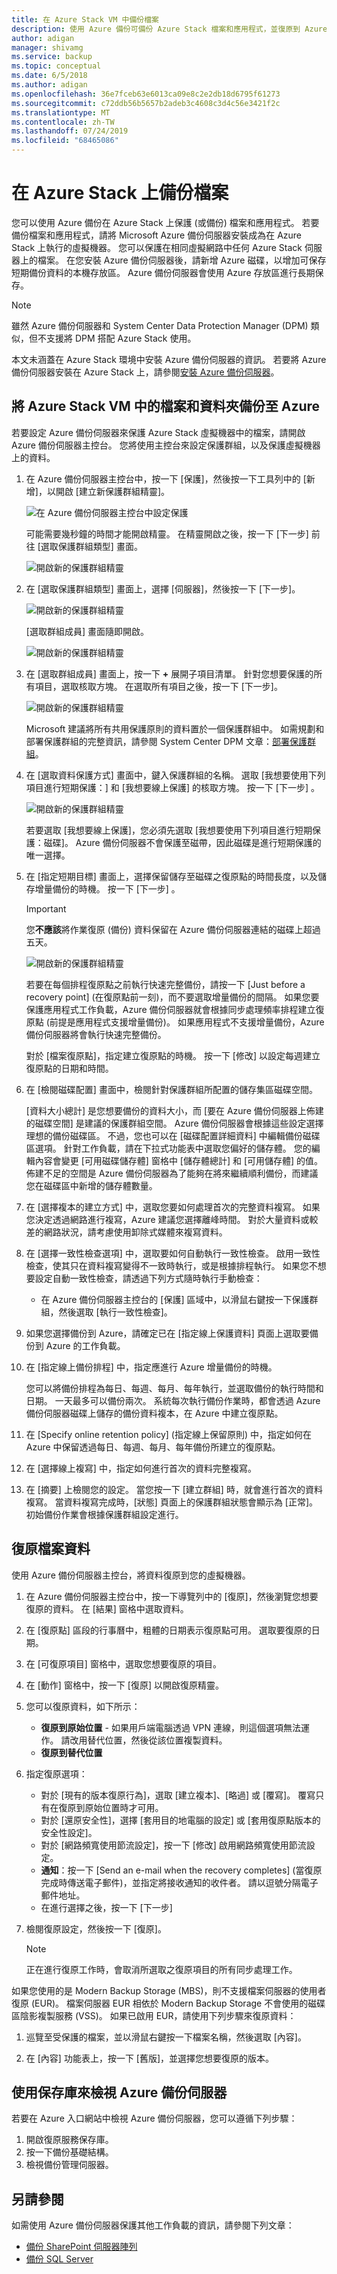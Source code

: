 ```yaml
---
title: 在 Azure Stack VM 中備份檔案
description: 使用 Azure 備份可備份 Azure Stack 檔案和應用程式，並復原到 Azure Stack 環境。
author: adigan
manager: shivamg
ms.service: backup
ms.topic: conceptual
ms.date: 6/5/2018
ms.author: adigan
ms.openlocfilehash: 36e7fceb63e6013ca09e8c2e2db18d6795f61273
ms.sourcegitcommit: c72ddb56b5657b2adeb3c4608c3d4c56e3421f2c
ms.translationtype: MT
ms.contentlocale: zh-TW
ms.lasthandoff: 07/24/2019
ms.locfileid: "68465086"
---
```

# <a name="back-up-files-on-azure-stack"></a>在 Azure Stack 上備份檔案
您可以使用 Azure 備份在 Azure Stack 上保護 (或備份) 檔案和應用程式。 若要備份檔案和應用程式，請將 Microsoft Azure 備份伺服器安裝成為在 Azure Stack 上執行的虛擬機器。 您可以保護在相同虛擬網路中任何 Azure Stack 伺服器上的檔案。 在您安裝 Azure 備份伺服器後，請新增 Azure 磁碟，以增加可保存短期備份資料的本機存放區。 Azure 備份伺服器會使用 Azure 存放區進行長期保存。

> [!NOTE]
> 雖然 Azure 備份伺服器和 System Center Data Protection Manager (DPM) 類似，但不支援將 DPM 搭配 Azure Stack 使用。
>

本文未涵蓋在 Azure Stack 環境中安裝 Azure 備份伺服器的資訊。 若要將 Azure 備份伺服器安裝在 Azure Stack 上，請參閱[安裝 Azure 備份伺服器](backup-mabs-install-azure-stack.md)。


## <a name="back-up-files-and-folders-in-azure-stack-vms-to-azure"></a>將 Azure Stack VM 中的檔案和資料夾備份至 Azure

若要設定 Azure 備份伺服器來保護 Azure Stack 虛擬機器中的檔案，請開啟 Azure 備份伺服器主控台。 您將使用主控台來設定保護群組，以及保護虛擬機器上的資料。

1. 在 Azure 備份伺服器主控台中，按一下 [保護]，然後按一下工具列中的 [新增]，以開啟 [建立新保護群組精靈]。

   ![在 Azure 備份伺服器主控台中設定保護](./media/backup-mabs-files-applications-azure-stack/1-mabs-menu-create-protection-group.png)

    可能需要幾秒鐘的時間才能開啟精靈。 在精靈開啟之後，按一下 [下一步] 前往 [選取保護群組類型] 畫面。

   ![開啟新的保護群組精靈](./media/backup-mabs-files-applications-azure-stack/2-create-new-protection-group-wiz.png)

2. 在 [選取保護群組類型] 畫面上，選擇 [伺服器]，然後按一下 [下一步]。

    ![開啟新的保護群組精靈](./media/backup-mabs-files-applications-azure-stack/3-select-protection-group-type.png)

    [選取群組成員] 畫面隨即開啟。 

    ![開啟新的保護群組精靈](./media/backup-mabs-files-applications-azure-stack/4-opening-screen-choose-servers.png)

3. 在 [選取群組成員] 畫面上，按一下 **+** 展開子項目清單。 針對您想要保護的所有項目，選取核取方塊。 在選取所有項目之後，按一下 [下一步]。

    ![開啟新的保護群組精靈](./media/backup-mabs-files-applications-azure-stack/5-select-group-members.png)

    Microsoft 建議將所有共用保護原則的資料置於一個保護群組中。 如需規劃和部署保護群組的完整資訊，請參閱 System Center DPM 文章：[部署保護群組](https://docs.microsoft.com/system-center/dpm/create-dpm-protection-groups?view=sc-dpm-1801)。

4. 在 [選取資料保護方式] 畫面中，鍵入保護群組的名稱。 選取 [我想要使用下列項目進行短期保護：] 和 [我想要線上保護] 的核取方塊。 按一下 [下一步] 。

    ![開啟新的保護群組精靈](./media/backup-mabs-files-applications-azure-stack/6-select-data-protection-method.png)

    若要選取 [我想要線上保護]，您必須先選取 [我想要使用下列項目進行短期保護：磁碟]。 Azure 備份伺服器不會保護至磁帶，因此磁碟是進行短期保護的唯一選擇。

5. 在 [指定短期目標] 畫面上，選擇保留儲存至磁碟之復原點的時間長度，以及儲存增量備份的時機。 按一下 [下一步] 。

    > [!IMPORTANT]
    > 您**不應該**將作業復原 (備份) 資料保留在 Azure 備份伺服器連結的磁碟上超過五天。
    >

    ![開啟新的保護群組精靈](./media/backup-mabs-files-applications-azure-stack/7-select-short-term-goals.png) 

    若要在每個排程復原點之前執行快速完整備份，請按一下 [Just before a recovery point] \(在復原點前一刻\)，而不要選取增量備份的間隔。 如果您要保護應用程式工作負載，Azure 備份伺服器就會根據同步處理頻率排程建立復原點 (前提是應用程式支援增量備份)。 如果應用程式不支援增量備份，Azure 備份伺服器將會執行快速完整備份。

    對於 [檔案復原點]，指定建立復原點的時機。 按一下 [修改] 以設定每週建立復原點的日期和時間。

6. 在 [檢閱磁碟配置] 畫面中，檢閱針對保護群組所配置的儲存集區磁碟空間。

    [資料大小總計] 是您想要備份的資料大小，而 [要在 Azure 備份伺服器上佈建的磁碟空間] 是建議的保護群組空間。 Azure 備份伺服器會根據這些設定選擇理想的備份磁碟區。 不過，您也可以在 [磁碟配置詳細資料] 中編輯備份磁碟區選項。 針對工作負載，請在下拉式功能表中選取您偏好的儲存體。 您的編輯內容會變更 [可用磁碟儲存體] 窗格中 [儲存體總計] 和 [可用儲存體] 的值。 佈建不足的空間是 Azure 備份伺服器為了能夠在將來繼續順利備份，而建議您在磁碟區中新增的儲存體數量。

7. 在 [選擇複本的建立方式] 中，選取您要如何處理首次的完整資料複寫。 如果您決定透過網路進行複寫，Azure 建議您選擇離峰時間。 對於大量資料或較差的網路狀況，請考慮使用卸除式媒體來複寫資料。

8. 在 [選擇一致性檢查選項] 中，選取要如何自動執行一致性檢查。 啟用一致性檢查，使其只在資料複寫變得不一致時執行，或是根據排程執行。 如果您不想要設定自動一致性檢查，請透過下列方式隨時執行手動檢查：
    * 在 Azure 備份伺服器主控台的 [保護] 區域中，以滑鼠右鍵按一下保護群組，然後選取 [執行一致性檢查]。

9. 如果您選擇備份到 Azure，請確定已在 [指定線上保護資料] 頁面上選取要備份到 Azure 的工作負載。

10. 在 [指定線上備份排程] 中，指定應進行 Azure 增量備份的時機。 

    您可以將備份排程為每日、每週、每月、每年執行，並選取備份的執行時間和日期。 一天最多可以備份兩次。 系統每次執行備份作業時，都會透過 Azure 備份伺服器磁碟上儲存的備份資料複本，在 Azure 中建立復原點。

11. 在 [Specify online retention policy] \(指定線上保留原則\) 中，指定如何在 Azure 中保留透過每日、每週、每月、每年備份所建立的復原點。

12. 在 [選擇線上複寫] 中，指定如何進行首次的資料完整複寫。 

13. 在 [摘要] 上檢閱您的設定。 當您按一下 [建立群組] 時，就會進行首次的資料複寫。 當資料複寫完成時，[狀態] 頁面上的保護群組狀態會顯示為 [正常]。 初始備份作業會根據保護群組設定進行。

## <a name="recover-file-data"></a>復原檔案資料

使用 Azure 備份伺服器主控台，將資料復原到您的虛擬機器。

1. 在 Azure 備份伺服器主控台中，按一下導覽列中的 [復原]，然後瀏覽您想要復原的資料。 在 [結果] 窗格中選取資料。

2. 在 [復原點] 區段的行事曆中，粗體的日期表示復原點可用。 選取要復原的日期。

3. 在 [可復原項目] 窗格中，選取您想要復原的項目。

4. 在 [動作] 窗格中，按一下 [復原] 以開啟復原精靈。

5. 您可以復原資料，如下所示：

    * **復原到原始位置** - 如果用戶端電腦透過 VPN 連線，則這個選項無法運作。 請改用替代位置，然後從該位置複製資料。
    * **復原到替代位置**

6. 指定復原選項：

    * 對於 [現有的版本復原行為]，選取 [建立複本]、[略過] 或 [覆寫]。 覆寫只有在復原到原始位置時才可用。
    * 對於 [還原安全性]，選擇 [套用目的地電腦的設定] 或 [套用復原點版本的安全性設定]。
    * 對於 [網路頻寬使用節流設定]，按一下 [修改] 啟用網路頻寬使用節流設定。
    * **通知**：按一下 [Send an e-mail when the recovery completes] \(當復原完成時傳送電子郵件\)，並指定將接收通知的收件者。 請以逗號分隔電子郵件地址。
    * 在進行選擇之後，按一下 [下一步]

7. 檢閱復原設定，然後按一下 [復原]。 

    > [!Note] 
    > 正在進行復原工作時，會取消所選取之復原項目的所有同步處理工作。
    >

如果您使用的是 Modern Backup Storage (MBS)，則不支援檔案伺服器的使用者復原 (EUR)。 檔案伺服器 EUR 相依於 Modern Backup Storage 不會使用的磁碟區陰影複製服務 (VSS)。 如果已啟用 EUR，請使用下列步驟來復原資料：

1. 巡覽至受保護的檔案，並以滑鼠右鍵按一下檔案名稱，然後選取 [內容]。

2. 在 [內容] 功能表上，按一下 [舊版]，並選擇您想要復原的版本。

## <a name="view-azure-backup-server-with-a-vault"></a>使用保存庫來檢視 Azure 備份伺服器
若要在 Azure 入口網站中檢視 Azure 備份伺服器，您可以遵循下列步驟：
1. 開啟復原服務保存庫。
2. 按一下備份基礎結構。
3. 檢視備份管理伺服器。

## <a name="see-also"></a>另請參閱
如需使用 Azure 備份伺服器保護其他工作負載的資訊，請參閱下列文章：
- [備份 SharePoint 伺服器陣列](https://docs.microsoft.com/azure/backup/backup-mabs-sharepoint-azure-stack)
- [備份 SQL Server](https://docs.microsoft.com/azure/backup/backup-mabs-sql-azure-stack)
